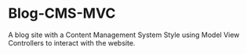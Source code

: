 # Blog-CMS-MVC
A blog site with a Content Management System Style using Model View Controllers to interact with the website.
